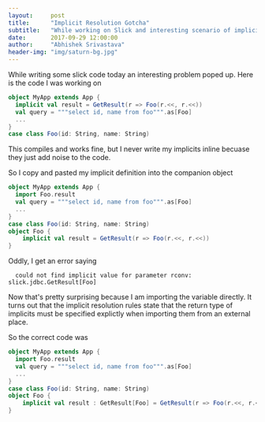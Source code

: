 ```yaml
---
layout:     post
title:      "Implicit Resolution Gotcha"
subtitle:   "While working on Slick and interesting scenario of implicit resolution came up"
date:       2017-09-29 12:00:00
author:     "Abhishek Srivastava"
header-img: "img/saturn-bg.jpg"
---
```


While writing some slick code today an interesting problem poped up. Here is the code I was working on

```scala
object MyApp extends App {
  implicit val result = GetResult(r => Foo(r.<<, r.<<))
  val query = """select id, name from foo""".as[Foo]
  ...
}
case class Foo(id: String, name: String)
```

This compiles and works fine, but I never write my implicits inline becuase they just add noise to the code.

So I copy and pasted my implicit definition into the companion object

```scala
object MyApp extends App {
  import Foo.result	
  val query = """select id, name from foo""".as[Foo]
  ...
}
case class Foo(id: String, name: String)
object Foo {
	implicit val result = GetResult(r => Foo(r.<<, r.<<))	
}
```

Oddly, I get an error saying

```
  could not find implicit value for parameter rconv: slick.jdbc.GetResult[Foo]
```

Now that's pretty surprising because I am importing the variable directly. It turns out that the implicit resolution rules state that the return type of implicits must be specified explictly when importing them from an external place.

So the correct code was

```scala
object MyApp extends App {
  import Foo.result	
  val query = """select id, name from foo""".as[Foo]
  ...
}
case class Foo(id: String, name: String)
object Foo {
	implicit val result : GetResult[Foo] = GetResult(r => Foo(r.<<, r.<<))	
}
```

